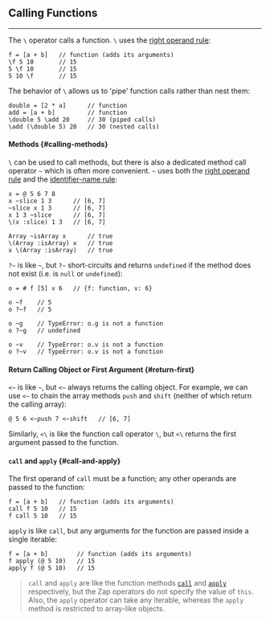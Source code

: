 ## Calling Functions

---

The `\` operator calls a function. `\` uses the [right operand rule](?Syntax#right-operand-rule):

```
f = [a + b]   // function (adds its arguments)
\f 5 10       // 15 
5 \f 10       // 15
5 10 \f       // 15
```

The behavior of `\` allows us to 'pipe' function calls rather than nest them:

```
double = [2 * a]      // function
add = [a + b]         // function
\double 5 \add 20     // 30 (piped calls)
\add (\double 5) 20   // 30 (nested calls)
```

#### Methods {#calling-methods}

`\` can be used to call methods, but there is also a dedicated method call operator `~` which is often more convenient. `~` uses both the [right operand rule](?Syntax#right-operand-rule) and the [identifier-name rule](?Syntax#identifier-name-rule):

```
x = @ 5 6 7 8
x ~slice 1 3      // [6, 7]
~slice x 1 3      // [6, 7]
x 1 3 ~slice      // [6, 7]
\(x :slice) 1 3   // [6, 7]

Array ~isArray x      // true
\(Array :isArray) x   // true
x \(Array :isArray)   // true
```

`?~` is like `~`, but `?~` short-circuits and returns `undefined` if the method does not exist (i.e. is `null` or `undefined`):

```
o = # f [5] v 6   // {f: function, v: 6}

o ~f    // 5
o ?~f   // 5

o ~g    // TypeError: o.g is not a function
o ?~g   // undefined

o ~v    // TypeError: o.v is not a function
o ?~v   // TypeError: o.v is not a function
```

#### Return Calling Object or First Argument {#return-first}

`<~` is like `~`, but `<~` always returns the calling object. For example, we can use `<~` to chain the array methods `push` and `shift` (neither of which return the calling array):

```
@ 5 6 <~push 7 <~shift   // [6, 7]
```

Similarly, `<\` is like the function call operator `\`, but `<\` returns the first argument passed to the function.

#### `call` and `apply` {#call-and-apply}

The first operand of `call` must be a function; any other operands are passed to the function:

```
f = [a + b]   // function (adds its arguments)
call f 5 10   // 15 
f call 5 10   // 15
```

`apply` is like `call`, but any arguments for the function are passed inside a single iterable:

```
f = [a + b]        // function (adds its arguments)
f apply (@ 5 10)   // 15
apply f (@ 5 10)   // 15
```

> `call` and `apply` are like the function methods [`call`](https://developer.mozilla.org/en-US/docs/Web/JavaScript/Reference/Global_Objects/Function/call) and [`apply`](https://developer.mozilla.org/en-US/docs/Web/JavaScript/Reference/Global_Objects/Function/apply) respectively, but the Zap operators do not specify the value of `this`. Also, the `apply` operator can take any iterable, whereas the `apply` method is restricted to array-like objects.
